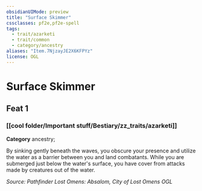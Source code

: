 ```yaml
---
obsidianUIMode: preview
title: "Surface Skimmer"
cssclasses: pf2e,pf2e-spell
tags:
  - trait/azarketi
  - trait/common
  - category/ancestry
aliases: "Item.7NjzayJE2X6KFPYz"
license: OGL
---
```

# Surface Skimmer
## Feat 1
### [[cool folder/Important stuff/Bestiary/zz_traits/azarketi]]

**Category** ancestry; 




By sinking gently beneath the waves, you obscure your presence and utilize the water as a barrier between you and land combatants. While you are submerged just below the water's surface, you have cover from attacks made by creatures out of the water.

*Source: Pathfinder Lost Omens: Absalom, City of Lost Omens*
*OGL*